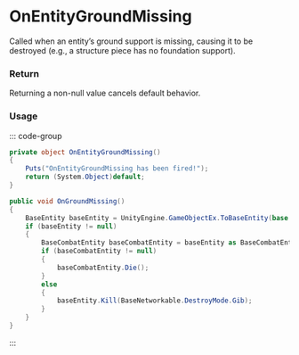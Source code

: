 # OnEntityGroundMissing
<Badge type="info" text="Entity"/><Badge type="danger" text="Carbon Compatible"/><Badge type="warning" text="Oxide Compatible"/>
Called when an entity’s ground support is missing, causing it to be destroyed (e.g., a structure piece has no foundation support).

### Return
Returning a non-null value cancels default behavior.

### Usage
::: code-group
```csharp [Example]
private object OnEntityGroundMissing()
{
	Puts("OnEntityGroundMissing has been fired!");
	return (System.Object)default;
}
```
```csharp [Source — Assembly-CSharp @ DestroyOnGroundMissing]
public void OnGroundMissing()
{
	BaseEntity baseEntity = UnityEngine.GameObjectEx.ToBaseEntity(base.gameObject);
	if (baseEntity != null)
	{
		BaseCombatEntity baseCombatEntity = baseEntity as BaseCombatEntity;
		if (baseCombatEntity != null)
		{
			baseCombatEntity.Die();
		}
		else
		{
			baseEntity.Kill(BaseNetworkable.DestroyMode.Gib);
		}
	}
}

```
:::

